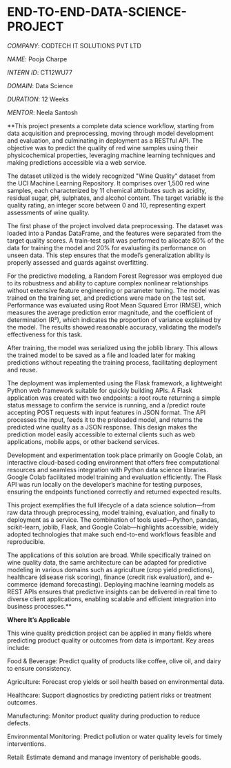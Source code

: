 # END-TO-END-DATA-SCIENCE-PROJECT


*COMPANY*: CODTECH IT SOLUTIONS PVT LTD

*NAME*: Pooja Charpe

*INTERN ID*: CT12WU77

*DOMAIN*:  Data Science

*DURATION*: 12 Weeks

*MENTOR*: Neela Santosh

**This project presents a complete data science workflow, starting from data acquisition and preprocessing, moving through model development and evaluation, and culminating in deployment as a RESTful API. The objective was to predict the quality of red wine samples using their physicochemical properties, leveraging machine learning techniques and making predictions accessible via a web service.

The dataset utilized is the widely recognized "Wine Quality" dataset from the UCI Machine Learning Repository. It comprises over 1,500 red wine samples, each characterized by 11 chemical attributes such as acidity, residual sugar, pH, sulphates, and alcohol content. The target variable is the quality rating, an integer score between 0 and 10, representing expert assessments of wine quality.

The first phase of the project involved data preprocessing. The dataset was loaded into a Pandas DataFrame, and the features were separated from the target quality scores. A train-test split was performed to allocate 80% of the data for training the model and 20% for evaluating its performance on unseen data. This step ensures that the model’s generalization ability is properly assessed and guards against overfitting.

For the predictive modeling, a Random Forest Regressor was employed due to its robustness and ability to capture complex nonlinear relationships without extensive feature engineering or parameter tuning. The model was trained on the training set, and predictions were made on the test set. Performance was evaluated using Root Mean Squared Error (RMSE), which measures the average prediction error magnitude, and the coefficient of determination (R²), which indicates the proportion of variance explained by the model. The results showed reasonable accuracy, validating the model’s effectiveness for this task.

After training, the model was serialized using the joblib library. This allows the trained model to be saved as a file and loaded later for making predictions without repeating the training process, facilitating deployment and reuse.

The deployment was implemented using the Flask framework, a lightweight Python web framework suitable for quickly building APIs. A Flask application was created with two endpoints: a root route returning a simple status message to confirm the service is running, and a /predict route accepting POST requests with input features in JSON format. The API processes the input, feeds it to the preloaded model, and returns the predicted wine quality as a JSON response. This design makes the prediction model easily accessible to external clients such as web applications, mobile apps, or other backend services.

Development and experimentation took place primarily on Google Colab, an interactive cloud-based coding environment that offers free computational resources and seamless integration with Python data science libraries. Google Colab facilitated model training and evaluation efficiently. The Flask API was run locally on the developer’s machine for testing purposes, ensuring the endpoints functioned correctly and returned expected results.

This project exemplifies the full lifecycle of a data science solution—from raw data through preprocessing, model training, evaluation, and finally to deployment as a service. The combination of tools used—Python, pandas, scikit-learn, joblib, Flask, and Google Colab—highlights accessible, widely adopted technologies that make such end-to-end workflows feasible and reproducible.

The applications of this solution are broad. While specifically trained on wine quality data, the same architecture can be adapted for predictive modeling in various domains such as agriculture (crop yield predictions), healthcare (disease risk scoring), finance (credit risk evaluation), and e-commerce (demand forecasting). Deploying machine learning models as REST APIs ensures that predictive insights can be delivered in real time to diverse client applications, enabling scalable and efficient integration into business processes.**


**Where It’s Applicable**


This wine quality prediction project can be applied in many fields where predicting product quality or outcomes from data is important. Key areas include:

Food & Beverage: Predict quality of products like coffee, olive oil, and dairy to ensure consistency.

Agriculture: Forecast crop yields or soil health based on environmental data.

Healthcare: Support diagnostics by predicting patient risks or treatment outcomes.

Manufacturing: Monitor product quality during production to reduce defects.

Environmental Monitoring: Predict pollution or water quality levels for timely interventions.

Retail: Estimate demand and manage inventory of perishable goods.
